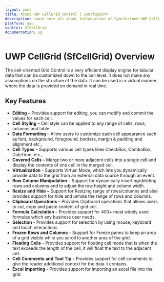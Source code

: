 ```yaml
---
layout: post
title: About UWP CellGrid control | Syncfusion®
description: Learn here all about introduction of Syncfusion® UWP CellGrid (SfCellGrid) control, its elements and more.
platform: uwp
control: SfCellGrid
documentation: ug
---
```


# UWP CellGrid (SfCellGrid) Overview

The cell-oriented Grid Control is a very efficient display engine for tabular data that can be customized down to the cell level. It does not make any assumptions on the structure of the data. It can be used in a virtual manner where the data is provided on demand in real time. 

## Key Features

* **Editing** – Provides support for editing, you can modify and commit the values for each cell.
* **Cell** **Styling** – Cell style can be applied to any range of cells, rows, columns and table.
* **Data** **Formatting** – Allow users to customize each cell appearance such as font, background, foreground, borders, margin & padding and alignment etc.,
* **Cell** **Types** – Supports various cell types likes CheckBox, ComboBox, DateTime, etc.,
* **Covered** **Cells** –  Merge two or more adjacent cells into a single cell and display the contents of one cell in the merged cell.
* **Virtualization** - Supports Virtual Mode, which lets you dynamically provide data to the grid from an external data source through an event.
* **Row** **Column** **Manipulation** – Support for dynamically inserting/deleting rows and columns and to adjust the row height and column width.
* **Resize** **and** **Hide** **–** Support for Resizing range of rows/columns and also provides support for hide and unhide the range of rows and columns.
* **Clipboard** **Operations** – Provides Clipboard operations that allows users to cut, copy and paste content of grid cell.
* **Formula** **Calculation** – Provides support for 400+ most widely used formulas which any business user needs.
* **Selection** - Provides support for selection by using mouse, keyboard and touch interactions. 
* **Frozen** **Rows** **and** **Columns** - Support for Freeze panes to keep an area of a grid visible while you scroll to another area of the grid.
* **Floating** **Cells** – Provides support for floating cell mode that is when the text exceeds the length of the cell, it will float the text to the adjacent cell. 
* **Cell** **Comments** **and** **Tool** **Tip** **-** Provides support for cell comments to give the reader additional context for the data it contains.
* **Excel** **Importing** - Provides support for importing an excel file into the grid.
